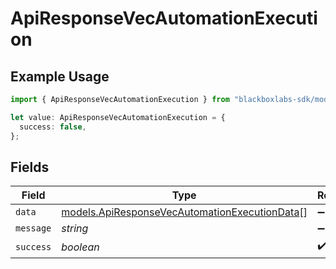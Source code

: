 # ApiResponseVecAutomationExecution

## Example Usage

```typescript
import { ApiResponseVecAutomationExecution } from "blackboxlabs-sdk/models";

let value: ApiResponseVecAutomationExecution = {
  success: false,
};
```

## Fields

| Field                                                                                                | Type                                                                                                 | Required                                                                                             | Description                                                                                          |
| ---------------------------------------------------------------------------------------------------- | ---------------------------------------------------------------------------------------------------- | ---------------------------------------------------------------------------------------------------- | ---------------------------------------------------------------------------------------------------- |
| `data`                                                                                               | [models.ApiResponseVecAutomationExecutionData](../models/apiresponsevecautomationexecutiondata.md)[] | :heavy_minus_sign:                                                                                   | N/A                                                                                                  |
| `message`                                                                                            | *string*                                                                                             | :heavy_minus_sign:                                                                                   | N/A                                                                                                  |
| `success`                                                                                            | *boolean*                                                                                            | :heavy_check_mark:                                                                                   | N/A                                                                                                  |